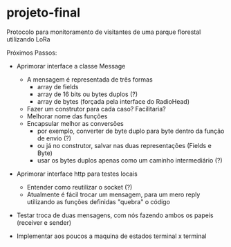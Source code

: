 # projeto-final
Protocolo para monitoramento de visitantes de uma parque florestal utilizando LoRa

Próximos Passos:

- Aprimorar interface a classe Message
  - A mensagem é representada de três formas
    - array de fields
    - array de 16 bits ou bytes duplos (?)
    - array de bytes (forçada pela interface do RadioHead)
  - Fazer um construtor para cada caso? Facilitaria?
  - Melhorar nome das funções
  - Encapsular melhor as conversões
    - por exemplo, converter de byte duplo para byte dentro da função de envio (?)
    - ou já no construtor, salvar nas duas representações (Fields e Byte)
    - usar os bytes duplos apenas como um caminho intermediário (?)
- Aprimorar interface http para testes locais
    - Entender como reutilizar o socket (?)
    - Atualmente é fácil trocar um mensagem, para um mero reply utilizando as funções definidas "quebra" o código

- Testar troca de duas mensagens, com nós fazendo ambos os papeis (receiver e sender)
- Implementar aos poucos a maquina de estados terminal x terminal